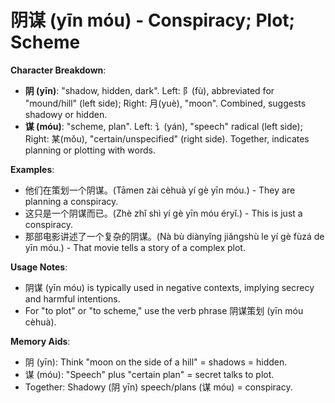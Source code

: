 # **阴谋 (yīn móu) - Conspiracy; Plot; Scheme**

**Character Breakdown**:  
- **阴 (yīn)**: "shadow, hidden, dark". Left: 阝(fù), abbreviated for "mound/hill" (left side); Right: 月(yuè), "moon". Combined, suggests shadowy or hidden.  
- **谋 (móu)**: "scheme, plan". Left: 讠(yán), "speech" radical (left side); Right: 某(mǒu), "certain/unspecified" (right side). Together, indicates planning or plotting with words.

**Examples**:  
- 他们在策划一个阴谋。(Tāmen zài cèhuà yí gè yīn móu.) - They are planning a conspiracy.  
- 这只是一个阴谋而已。(Zhè zhǐ shì yí gè yīn móu éryǐ.) - This is just a conspiracy.  
- 那部电影讲述了一个复杂的阴谋。(Nà bù diànyǐng jiǎngshù le yí gè fùzá de yīn móu.) - That movie tells a story of a complex plot.

**Usage Notes**:  
- 阴谋 (yīn móu) is typically used in negative contexts, implying secrecy and harmful intentions.  
- For "to plot" or "to scheme," use the verb phrase 阴谋策划 (yīn móu cèhuà).

**Memory Aids**:  
- 阴 (yīn): Think "moon on the side of a hill" = shadows = hidden.  
- 谋 (móu): "Speech" plus "certain plan" = secret talks to plot.  
- Together: Shadowy (阴 yīn) speech/plans (谋 móu) = conspiracy.